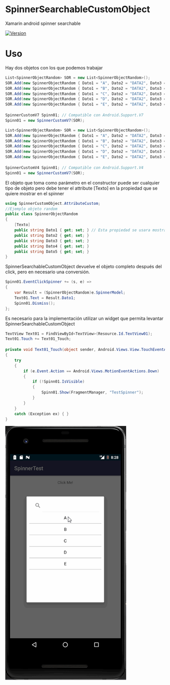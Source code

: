 # SpinnerSearchableCustomObject
Xamarin android spinner searchable

[![Version](https://img.shields.io/nuget/v/SpinnerSearchableCustomObject?style=plastic)](https://www.nuget.org/packages/SpinnerSearchableCustomObject/)

# Uso
Hay dos objetos con los que podemos trabajar

```csharp
List<SpinnerObjectRandom> SOR = new List<SpinnerObjectRandom>();
SOR.Add(new SpinnerObjectRandom { Dato1 = "A", Dato2 = "DATA2", Dato3 = "DATA3", Dato4 = "DATA4", Dato5 = "DATA5" });
SOR.Add(new SpinnerObjectRandom { Dato1 = "B", Dato2 = "DATA2", Dato3 = "DATA3", Dato4 = "DATA4", Dato5 = "DATA5" });
SOR.Add(new SpinnerObjectRandom { Dato1 = "C", Dato2 = "DATA2", Dato3 = "DATA3", Dato4 = "DATA4", Dato5 = "DATA5" });
SOR.Add(new SpinnerObjectRandom { Dato1 = "D", Dato2 = "DATA2", Dato3 = "DATA3", Dato4 = "DATA4", Dato5 = "DATA5" });
SOR.Add(new SpinnerObjectRandom { Dato1 = "E", Dato2 = "DATA2", Dato3 = "DATA3", Dato4 = "DATA4", Dato5 = "DATA5" });

SpinnerCustomV7 Spinn01; // Compatible con Android.Support.V7
Spinn01 = new SpinnerCustomV7(SOR);
```

```csharp
List<SpinnerObjectRandom> SOR = new List<SpinnerObjectRandom>();
SOR.Add(new SpinnerObjectRandom { Dato1 = "A", Dato2 = "DATA2", Dato3 = "DATA3", Dato4 = "DATA4", Dato5 = "DATA5" });
SOR.Add(new SpinnerObjectRandom { Dato1 = "B", Dato2 = "DATA2", Dato3 = "DATA3", Dato4 = "DATA4", Dato5 = "DATA5" });
SOR.Add(new SpinnerObjectRandom { Dato1 = "C", Dato2 = "DATA2", Dato3 = "DATA3", Dato4 = "DATA4", Dato5 = "DATA5" });
SOR.Add(new SpinnerObjectRandom { Dato1 = "D", Dato2 = "DATA2", Dato3 = "DATA3", Dato4 = "DATA4", Dato5 = "DATA5" });
SOR.Add(new SpinnerObjectRandom { Dato1 = "E", Dato2 = "DATA2", Dato3 = "DATA3", Dato4 = "DATA4", Dato5 = "DATA5" });

SpinnerCustomV4 Spinn01; // Compatible con Android.Support.V4
Spinn01 = new SpinnerCustomV7(SOR);
```
El objeto que toma como parámetro en el constructor puede ser cualquier tipo de objeto pero debe tener el attribute [Texto] en la propiedad que se quiere mostrar en el spinner

```csharp
using SpinnerCustomObject.AttributeCustom;
//Ejemplo objeto random
public class SpinnerObjectRandom
{
    [Texto]
    public string Dato1 { get; set; } // Esta propiedad se usara mostrar en el spinner
    public string Dato2 { get; set; }
    public string Dato3 { get; set; }
    public string Dato4 { get; set; }
    public string Dato5 { get; set; }
}
```
SpinnerSearchableCustomObject devuelve el objeto completo después del click, pero en necesario una conversión.

```csharp
Spinn01.EventClickSpinner += (s, e) =>
{
    var Result = (SpinnerObjectRandom)e.SpinnerModel;
    Text01.Text = Result.Dato1;
    Spinn01.Dismiss();
};
```
Es necesario para la implementación utilizar un widget que permita levantar SpinnerSearchableCustomObject

```csharp
TextView Text01 = FindViewById<TextView>(Resource.Id.TextView01);
Text01.Touch += Text01_Touch;

private void Text01_Touch(object sender, Android.Views.View.TouchEventArgs e)
{
    try
    {
        if (e.Event.Action == Android.Views.MotionEventActions.Down)
        {
            if (!Spinn01.IsVisible)
            {
                Spinn01.Show(FragmentManager, "TestSpinner");
            }
        }
    }
    catch (Exception ex) { }
}

```

![](https://github.com/Rainbowdashx1/SpinnerSearchableCustomObject/blob/master/SpinnerCustomObject/Resources/GiftSpinner.gif)
